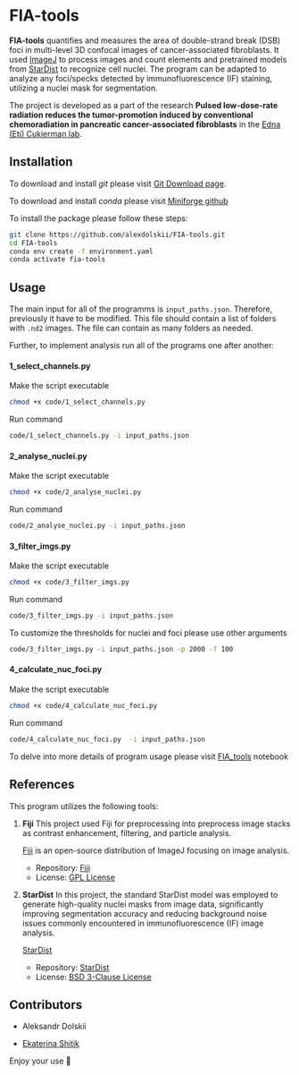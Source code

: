 # FIA-tools

**FIA-tools** quantifies and measures the area of double-strand break (DSB) foci in multi-level 3D confocal images of cancer-associated fibroblasts. It used [ImageJ](https://github.com/imagej) to process images and count elements and pretrained models from [StarDist](https://github.com/stardist/stardist) to recognize cell nuclei.
The program can be adapted to analyze any foci/specks detected by immunofluorescence (IF) staining, utilizing a nuclei mask for segmentation.

The project is developed as a part of the research **Pulsed low-dose-rate radiation reduces the tumor-promotion induced by conventional chemoradiation in pancreatic cancer-associated fibroblasts** in the  [Edna (Eti) Cukierman lab](https://www.foxchase.org/edna-cukierman). 

## Installation 
To download and install *git* please visit [Git Download page](https://git-scm.com/downloads).

To download and install *conda* please visit [Miniforge github](https://github.com/conda-forge/miniforge)

To install the package please follow these steps:

```bash
git clone https://github.com/alexdolskii/FIA-tools.git
cd FIA-tools
conda env create -f environment.yaml
conda activate fia-tools
```

## Usage

The main input for all of the programms is `input_paths.json`. Therefore, previously it have to be modified. This file should contain a list of folders with `.nd2` images. The file can contain as many folders as needed.

Further, to implement analysis run all of the programs one after another:

#### 1_select_channels.py
Make the script executable
```bash
chmod +x code/1_select_channels.py
```
Run command
```bash
code/1_select_channels.py -i input_paths.json
```
#### 2_analyse_nuclei.py

Make the script executable
```bash
chmod +x code/2_analyse_nuclei.py
```

Run command
```bash
code/2_analyse_nuclei.py -i input_paths.json
```

#### 3_filter_imgs.py

Make the script executable

```bash
chmod +x code/3_filter_imgs.py
```

Run command

```bash
code/3_filter_imgs.py -i input_paths.json
```

To customize the thresholds for nuclei and foci please use other arguments

```bash
code/3_filter_imgs.py -i input_paths.json -p 2000 -f 100
```

#### 4_calculate_nuc_foci.py
Make the script executable

```bash
chmod +x code/4_calculate_nuc_foci.py
```
Run command
```bash
code/4_calculate_nuc_foci.py  -i input_paths.json
```

To delve into more details of program usage please visit [FIA_tools](FIA_tools.ipynb) notebook 

## References

This program utilizes the following tools:

1. **Fiji** 
    This project used Fiji for preprocessing into preprocess image stacks as contrast enhancement, filtering, and particle analysis.

    [Fiji](https://fiji.sc/) is an open-source distribution of ImageJ focusing on image analysis. 
    
    - Repository: [Fiji](https://github.com/fiji/fiji)  
    - License: [GPL License](https://imagej.net/licensing/)

2. **StarDist**
    In this project, the standard StarDist model was employed to generate high-quality nuclei masks from image data, significantly improving segmentation accuracy and reducing background noise issues commonly encountered in immunofluorescence (IF) image analysis.
    
    [StarDist](https://stardist.net/)

    - Repository: [StarDist](https://github.com/stardist/stardist)  
    - License: [BSD 3-Clause License](https://github.com/stardist/stardist/blob/main/LICENSE.txt)

## Contributors

- Aleksandr Dolskii

- [Ekaterina Shitik](mailto:shitik.ekaterina@gmail.com) 

Enjoy your use 💫
